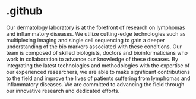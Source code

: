 # .github
Our dermatology laboratory is at the forefront of research on lymphomas and inflammatory diseases. We utilize cutting-edge technologies such as multiplexing imaging and single cell sequencing to gain a deeper understanding of the bio markers associated with these conditions. Our team is composed of skilled biologists, doctors and bioinformaticians who work in collaboration to advance our knowledge of these diseases. By integrating the latest technologies and methodologies with the expertise of our experienced researchers, we are able to make significant contributions to the field and improve the lives of patients suffering from lymphomas and inflammatory diseases. We are committed to advancing the field through our innovative research and dedicated efforts.





